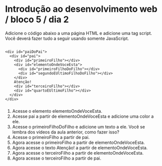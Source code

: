 # Introdução ao desenvolvimento web / bloco 5 / dia 2

Adicione o código abaixo a uma página HTML e adicione uma tag script. Você deverá fazer tudo a seguir usando somente JavaScript.

```

<div id="paiDoPai">
  <div id="pai">
    <div id="primeiroFilho"></div>
    <div id="elementoOndeVoceEsta">
      <div id="primeiroFilhoDoFilho"></div>
      <div id="segundoEUltimoFilhoDoFilho"></div>
    </div>
    Atenção!
    <div id="terceiroFilho"></div>
    <div id="quartoEUltimoFilho"></div>
  </div>
</div>

```

###

1. Acesse o elemento elementoOndeVoceEsta.
2. Acesse pai a partir de elementoOndeVoceEsta e adicione uma color a ele.
3. Acesse o primeiroFilhoDoFilho e adicione um texto a ele. Você se lembra dos vídeos da aula anterior, como fazer isso?
4. Acesse o primeiroFilho a partir de pai.
5. Agora acesse o primeiroFilho a partir de elementoOndeVoceEsta.
6. Agora acesse o texto Atenção! a partir de elementoOndeVoceEsta.
7. Agora acesse o terceiroFilho a partir de elementoOndeVoceEsta.
8. Agora acesse o terceiroFilho a partir de pai.